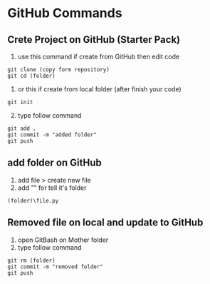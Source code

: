 # GitHub Commands

## Crete Project on GitHub (Starter Pack)
1. use this command if create from GitHub then edit code
```
git clone (copy form repository)
git cd (folder)
```
1. or this if create from local folder (after finish your code)
```
git init
```
2. type follow command 
```
git add .
git commit -m "added folder" 
git push
```


## add folder on GitHub
1. add file > create new file 
2. add "\" for tell it's folder  
```
(folder)\file.py
```


## Removed file on local and update to GitHub
1. open GitBash on Mother folder
2. type follow command
```
git rm (folder)
git commit -m "removed folder"
git push
```